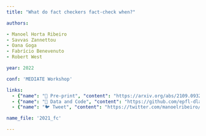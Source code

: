 ```yaml
---
title: "What do fact checkers fact-check when?"

authors:

- Manoel Horta Ribeiro
- Savvas Zannettou
- Oana Goga
- Fabrício Benevenuto
- Robert West

year: 2022

conf: 'MEDIATE Workshop'

links:
  - {"name": "📄 Pre-print", "content": "https://arxiv.org/abs/2109.09322"}
  - {"name": "🔗️ Data and Code", "content": "https://github.com/epfl-dlab/fact-checkers-fact-check"}
  - {"name": "🐦 Tweet", "content": "https://twitter.com/manoelribeiro/status/1440308273085706242"}

name_file: '2021_fc'

---
```

